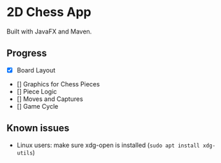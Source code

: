 # 2D Chess App
Built with JavaFX and Maven.

## Progress
- [x] Board Layout
- [] Graphics for Chess Pieces
- [] Piece Logic
- [] Moves and Captures
- [] Game Cycle

## Known issues
- Linux users: make sure xdg-open is installed (``sudo apt install xdg-utils``)
